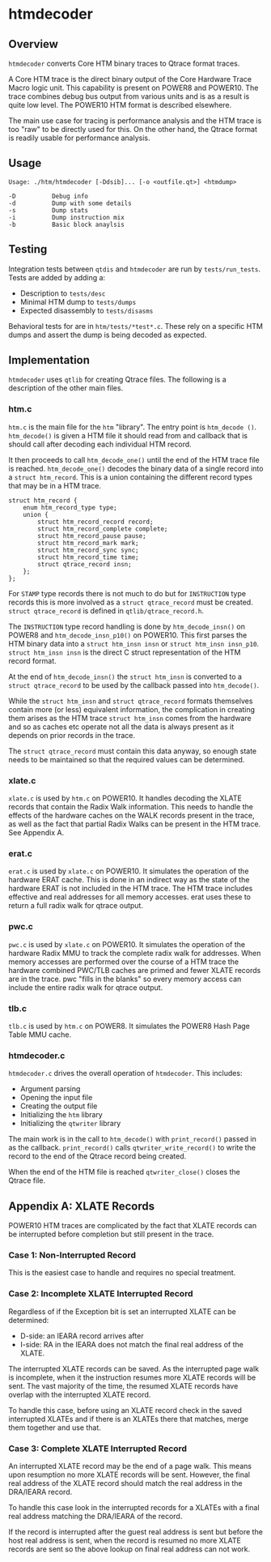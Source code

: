 htmdecoder
==========

Overview
--------

`htmdecoder` converts Core HTM binary traces to Qtrace format traces.

A Core HTM trace is the direct binary output of the Core Hardware Trace Macro
logic unit. This capability is present on POWER8 and POWER10. The trace
combines debug bus output from various units and is as a result is quite low
level. The POWER10 HTM format is described elsewhere.

The main use case for tracing is performance analysis and the HTM trace is
too "raw" to be directly used for this. On the other hand, the Qtrace format is
readily usable for performance analysis.

Usage
-----

	Usage: ./htm/htmdecoder [-Ddsib]... [-o <outfile.qt>] <htmdump>

	-D 			Debug info
	-d 			Dump with some details
	-s 			Dump stats
	-i 			Dump instruction mix
	-b 			Basic block anaylsis

Testing
-------

Integration tests between `qtdis` and `htmdecoder` are run by `tests/run_tests`.
Tests are added by adding a:

  * Description to `tests/desc`
  * Minimal HTM dump to `tests/dumps`
  * Expected disassembly to `tests/disasms`


Behavioral tests for are in `htm/tests/*test*.c`. These rely on a specific HTM
dumps and assert the dump is being decoded as expected.

Implementation
--------------

`htmdecoder` uses `qtlib` for creating Qtrace files. The following is a
description of the other main files.

### htm.c

`htm.c` is the main file for the `htm` "library". The entry point is `htm_decode
()`. `htm_decode()` is given a HTM file it should read from and callback that
is should call after decoding each individual HTM record.

It then proceeds to call `htm_decode_one()` until the end of the HTM trace file
is reached. `htm_decode_one()` decodes the binary data of a single record into
a `struct htm_record`. This is a union containing the different record types
that may be in a HTM trace.

	struct htm_record {
		enum htm_record_type type;
		union {
			struct htm_record_record record;
			struct htm_record_complete complete;
			struct htm_record_pause pause;
			struct htm_record_mark mark;
			struct htm_record_sync sync;
			struct htm_record_time time;
			struct qtrace_record insn;
		};
	};

For `STAMP` type records there is not much to do but for `INSTRUCTION` type
records this is more involved as a `struct qtrace_record` must be created.
`struct qtrace_record` is defined in `qtlib/qtrace_record.h`.

The `INSTRUCTION` type record handling is done by `htm_decode_insn()` on POWER8
and `htm_decode_insn_p10()` on POWER10. This first parses the HTM binary data
into a `struct htm_insn insn` or `struct htm_insn insn_p10`. `struct htm_insn
insn` is the direct C struct representation of the HTM record format.

At the end of `htm_decode_insn()` the `struct htm_insn` is converted to
a `struct qtrace_record` to be used by the callback passed into
`htm_decode()`.

While the `struct htm_insn` and `struct qtrace_record` formats themselves
contain more (or less) equivalent information, the complication in creating
them arises as the HTM trace `struct htm_insn` comes from the hardware and so
as caches etc operate not all the data is always present as it depends on prior
records in the trace.

The `struct qtrace_record` must contain this data anyway, so enough state needs
to be maintained so that the required values can be determined.

### xlate.c

`xlate.c` is used by `htm.c` on POWER10. It handles decoding the XLATE records
that contain the Radix Walk information. This needs to handle the effects of
the hardware caches on the WALK records present in the trace, as well as the
fact that partial Radix Walks can be present in the HTM trace. See Appendix A.

### erat.c

`erat.c` is used by `xlate.c` on POWER10. It simulates the operation of the
hardware ERAT cache. This is done in an indirect way as the state of the
hardware ERAT is not included in the HTM trace. The HTM trace includes
effective and real addresses for all memory accesses. erat uses these to return
a full radix walk for qtrace output.

### pwc.c

`pwc.c` is used by `xlate.c` on POWER10. It simulates the operation of the
hardware Radix MMU to track the complete radix walk for addresses. When memory
accesses are performed over the course of a HTM trace the hardware combined
PWC/TLB caches are primed and fewer XLATE records are in the trace. pwc "fills
in the blanks" so every memory access can include the entire radix walk for
qtrace output.

### tlb.c

`tlb.c` is used by `htm.c` on POWER8. It simulates the POWER8 Hash Page Table
MMU cache.

### htmdecoder.c

`htmdecoder.c` drives the overall operation of `htmdecoder`. This includes:

* Argument parsing
* Opening the input file
* Creating the output file
* Initializing the `htm` library
* Initializing the `qtwriter` library

The main work is in the call to `htm_decode()` with `print_record()` passed in
as the callback. `print_record()` calls `qtwriter_write_record()` to write the
record to the end of the Qtrace record being created.

When the end of the HTM file is reached `qtwriter_close()` closes the Qtrace
file.

Appendix A: XLATE Records
-------------------------

POWER10 HTM traces are complicated by the fact that XLATE records can be
interrupted before completion but still present in the trace.

### Case 1: Non-Interrupted Record

This is the easiest case to handle and requires no special treatment.

### Case 2: Incomplete XLATE Interrupted Record

Regardless of if the Exception bit is set an interrupted XLATE can be
determined:
  - D-side: an IEARA record arrives after
  - I-side: RA in the IEARA does not match the final real address of the XLATE.

The interrupted XLATE records can be saved. As the interrupted page walk is
incomplete, when it the instruction resumes more XLATE records will be sent.
The vast majority of the time, the resumed XLATE records have overlap with the
interrupted XLATE record.

To handle this case, before using an XLATE record check in the saved interrupted
XLATEs and if there is an XLATEs there that matches, merge them together and
use that.

### Case 3: Complete XLATE Interrupted Record

An interrupted XLATE record may be the end of a page walk. This means upon
resumption no more XLATE records will be sent. However, the final real address
of the XLATE record should match the real address in the DRA/IEARA record.

To handle this case look in the interrupted records for a XLATEs with a final
real address matching the DRA/IEARA of the record.

If the record is interrupted after the guest real address is sent but before the
host real address is sent, when the record is resumed no more XLATE records are
sent so the above lookup on final real address can not work.
